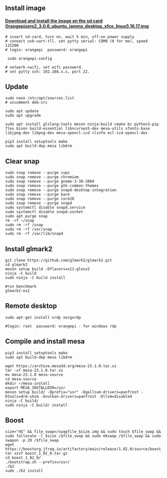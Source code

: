 Install image
------------
#### [Download and  install the image on the sd card Orangepizero2_3.0.6_ubuntu_jammy_desktop_xfce_linux5.16.17.img](https://drive.google.com/file/d/1qTtGsdRtx4EtQQIXGP-6RgXL6NTIjvmw/view?usp=share_link "Download and  install the image on the sd card Orangepizero2_3.0.6_ubuntu_jammy_desktop_xfce_linux5.16.17.img")

	# insert sd-card, turn on, wait 5 min, off-on power supply
	# connect usb-uart-tll. set pytty serial: COM8 (8 for me), speed 115200
	# login: orangepi  password: orangepi

	 sudo orangepi-config

	# network->wifi, set wifi password.
	# set pytty ssh: 192.168.x.x, port 22.
	
Update
------------
	sudo nano /etc/apt/sources.list
	# uncomment deb-src

	sudo apt update
	sudo apt upgrade

	sudo apt install glslang-tools meson ninja-build cmake bc python3-pip flex bison build-essential libncurses5-dev mesa-utils xfonts-base libjpeg-dev libpng-dev mesa-opencl-icd clinfo ocl-icd-opencl-dev

	pip3 install setuptools mako
	sudo apt build-dep mesa libdrm

Clear snap
------------
	sudo snap remove --purge cups
	sudo snap remove --purge chromium
	sudo snap remove --purge gnome-3-38-2004
	sudo snap remove --purge gtk-common-themes
	sudo snap remove --purge snapd-desktop-integration
	sudo snap remove --purge bare
	sudo snap remove --purge core20
	sudo snap remove --purge snapd
	sudo systemctl disable snapd.service
	sudo systemctl disable snapd.socket
	sudo apt purge snap
	rm -rf ~/snap
	sudo rm -rf /snap
	sudo rm -rf /var/snap
	sudo rm -rf /var/lib/snapd

Install glmark2
------------
	git clone https://github.com/glmark2/glmark2.git
	cd glmark2
	meson setup build -Dflavors=x11-glesv2 
	ninja -C build
	sudo ninja -C build install

	#run benchmark
	glmark2-es2

Remote desktop
------------
	sudo apt-get install xrdp xorgxrdp

	#login: root  password: orangepi - for windows rdp

Compile and install mesa
------------
	pip3 install setuptools mako
	sudo apt build-dep mesa libdrm

	wget https://archive.mesa3d.org/mesa-23.1.0.tar.xz
	tar -xf mesa-23.1.0.tar.xz
	mv mesa-23.1.0 mesa-source
	cd mesa-source
	mkdir ~/mesa-install
	export MESA_INSTALLDIR=/usr
	meson setup build/ -Dprefix="usr" -Dgallium-drivers=panfrost -Dtools=drm-shim -Dvulkan-drivers=panfrost -Dllvm=disabled
	ninja -C build/
	sudo ninja -C build/ install

Boost
------------
	size="4G" && file_swap=/swapfile_$size.img && sudo touch $file_swap && sudo fallocate -l $size /$file_swap && sudo mkswap /$file_swap && sudo swapon -p 20 /$file_swap
	wget https://boostorg.jfrog.io/artifactory/main/release/1.82.0/source/boost_1_82_0.tar.gz
	tar xzvf boost_1_82_0.tar.gz
	cd boost_1_82_0/
	./bootstrap.sh --prefix=/usr/
	./b2
	sudo ./b2 install


